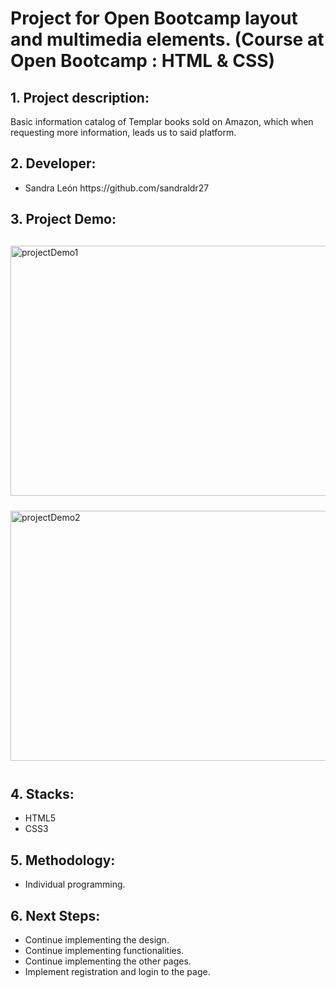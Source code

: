 <h1>Project for Open Bootcamp layout and multimedia elements. (Course at Open Bootcamp : HTML & CSS)</h1>

<h2>1. Project description:</h2>
<p>Basic information catalog of Templar books sold on Amazon, which when requesting more information, leads us to said platform.</p>

<h2>2. Developer:</h2>

<ul>
<li>Sandra León https://github.com/sandraldr27</li>   
</ul>


<h2>3. Project Demo:</h2>
<div style="display:flex; flex-wrap:wrap; justify-content:center; margin:auto">
<img style="width:600px; height:400px; margin:12px" src="https://user-images.githubusercontent.com/116546588/219948673-275fbe45-8e32-4789-99b1-45e219c825b0.png" alt="projectDemo1"/>
</div>
<div style="display:flex; flex-wrap:wrap; justify-content:center; margin:auto">
<img style="width:600px; height:400px; margin:12px" src="https://user-images.githubusercontent.com/116546588/219948731-c54a38fe-e0b8-4d8a-a0c0-173fe4bda9ee.png" alt="projectDemo2"/>
</div>

<h2>4. Stacks:</h2>
<ul>
<li>HTML5</li>
<li>CSS3</li>
</ul>

<h2>5. Methodology:</h2>
<ul>
<li>Individual programming.</li>
</ul>

<h2>6. Next Steps:</h2>
<ul>
<li>Continue implementing the design.</li>
<li>Continue implementing functionalities.</li>
<li>Continue implementing the other pages.</li>
<li>Implement registration and login to the page.</li>
</ul>
